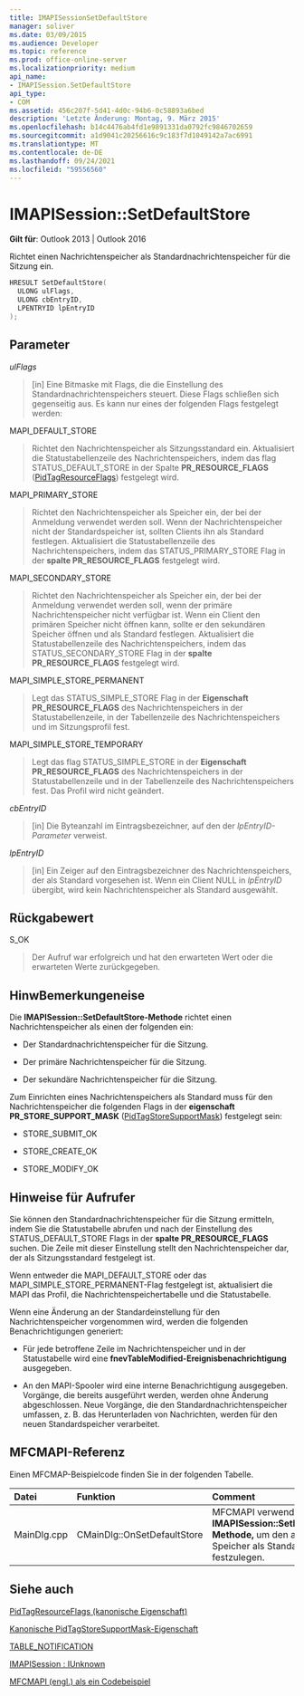 ```yaml
---
title: IMAPISessionSetDefaultStore
manager: soliver
ms.date: 03/09/2015
ms.audience: Developer
ms.topic: reference
ms.prod: office-online-server
ms.localizationpriority: medium
api_name:
- IMAPISession.SetDefaultStore
api_type:
- COM
ms.assetid: 456c207f-5d41-4d0c-94b6-0c58893a6bed
description: 'Letzte Änderung: Montag, 9. März 2015'
ms.openlocfilehash: b14c4476ab4fd1e9891331da0792fc9846702659
ms.sourcegitcommit: a1d9041c20256616c9c183f7d1049142a7ac6991
ms.translationtype: MT
ms.contentlocale: de-DE
ms.lasthandoff: 09/24/2021
ms.locfileid: "59556560"
---
```

# <a name="imapisessionsetdefaultstore"></a>IMAPISession::SetDefaultStore

  
  
**Gilt für**: Outlook 2013 | Outlook 2016 
  
Richtet einen Nachrichtenspeicher als Standardnachrichtenspeicher für die Sitzung ein.
  
```cpp
HRESULT SetDefaultStore(
  ULONG ulFlags,
  ULONG cbEntryID,
  LPENTRYID lpEntryID
);
```

## <a name="parameters"></a>Parameter

 _ulFlags_
  
> [in] Eine Bitmaske mit Flags, die die Einstellung des Standardnachrichtenspeichers steuert. Diese Flags schließen sich gegenseitig aus. Es kann nur eines der folgenden Flags festgelegt werden:
    
MAPI_DEFAULT_STORE
  
> Richtet den Nachrichtenspeicher als Sitzungsstandard ein. Aktualisiert die Statustabellenzeile des Nachrichtenspeichers, indem das flag STATUS_DEFAULT_STORE in der Spalte **PR_RESOURCE_FLAGS** ([PidTagResourceFlags](pidtagresourceflags-canonical-property.md)) festgelegt wird.
    
MAPI_PRIMARY_STORE
  
> Richtet den Nachrichtenspeicher als Speicher ein, der bei der Anmeldung verwendet werden soll. Wenn der Nachrichtenspeicher nicht der Standardspeicher ist, sollten Clients ihn als Standard festlegen. Aktualisiert die Statustabellenzeile des Nachrichtenspeichers, indem das STATUS_PRIMARY_STORE Flag in der **spalte PR_RESOURCE_FLAGS** festgelegt wird. 
    
MAPI_SECONDARY_STORE
  
> Richtet den Nachrichtenspeicher als Speicher ein, der bei der Anmeldung verwendet werden soll, wenn der primäre Nachrichtenspeicher nicht verfügbar ist. Wenn ein Client den primären Speicher nicht öffnen kann, sollte er den sekundären Speicher öffnen und als Standard festlegen. Aktualisiert die Statustabellenzeile des Nachrichtenspeichers, indem das STATUS_SECONDARY_STORE Flag in der **spalte PR_RESOURCE_FLAGS** festgelegt wird. 
    
MAPI_SIMPLE_STORE_PERMANENT
  
> Legt das STATUS_SIMPLE_STORE Flag in der **Eigenschaft PR_RESOURCE_FLAGS** des Nachrichtenspeichers in der Statustabellenzeile, in der Tabellenzeile des Nachrichtenspeichers und im Sitzungsprofil fest. 
    
MAPI_SIMPLE_STORE_TEMPORARY
  
> Legt das flag STATUS_SIMPLE_STORE in der **Eigenschaft PR_RESOURCE_FLAGS** des Nachrichtenspeichers in der Statustabellenzeile und in der Tabellenzeile des Nachrichtenspeichers fest. Das Profil wird nicht geändert. 
    
 _cbEntryID_
  
> [in] Die Byteanzahl im Eintragsbezeichner, auf den der  _lpEntryID-Parameter_ verweist. 
    
 _lpEntryID_
  
> [in] Ein Zeiger auf den Eintragsbezeichner des Nachrichtenspeichers, der als Standard vorgesehen ist. Wenn ein Client NULL in  _lpEntryID_ übergibt, wird kein Nachrichtenspeicher als Standard ausgewählt.
    
## <a name="return-value"></a>Rückgabewert

S_OK 
  
> Der Aufruf war erfolgreich und hat den erwarteten Wert oder die erwarteten Werte zurückgegeben.
    
## <a name="remarks"></a>HinwBemerkungeneise

Die **IMAPISession::SetDefaultStore-Methode** richtet einen Nachrichtenspeicher als einen der folgenden ein: 
  
- Der Standardnachrichtenspeicher für die Sitzung.
    
- Der primäre Nachrichtenspeicher für die Sitzung.
    
- Der sekundäre Nachrichtenspeicher für die Sitzung.
    
Zum Einrichten eines Nachrichtenspeichers als Standard muss für den Nachrichtenspeicher die folgenden Flags in der **eigenschaft PR_STORE_SUPPORT_MASK** ([PidTagStoreSupportMask](pidtagstoresupportmask-canonical-property.md)) festgelegt sein:
  
- STORE_SUBMIT_OK
    
- STORE_CREATE_OK
    
- STORE_MODIFY_OK
    
## <a name="notes-to-callers"></a>Hinweise für Aufrufer

Sie können den Standardnachrichtenspeicher für die Sitzung ermitteln, indem Sie die Statustabelle abrufen und nach der Einstellung des STATUS_DEFAULT_STORE Flags in der **spalte PR_RESOURCE_FLAGS** suchen. Die Zeile mit dieser Einstellung stellt den Nachrichtenspeicher dar, der als Sitzungsstandard festgelegt ist. 
  
Wenn entweder die MAPI_DEFAULT_STORE oder das MAPI_SIMPLE_STORE_PERMANENT-Flag festgelegt ist, aktualisiert die MAPI das Profil, die Nachrichtenspeichertabelle und die Statustabelle. 
  
Wenn eine Änderung an der Standardeinstellung für den Nachrichtenspeicher vorgenommen wird, werden die folgenden Benachrichtigungen generiert:
  
- Für jede betroffene Zeile im Nachrichtenspeicher und in der Statustabelle wird eine **fnevTableModified-Ereignisbenachrichtigung** ausgegeben. 
    
- An den MAPI-Spooler wird eine interne Benachrichtigung ausgegeben. Vorgänge, die bereits ausgeführt werden, werden ohne Änderung abgeschlossen. Neue Vorgänge, die den Standardnachrichtenspeicher umfassen, z. B. das Herunterladen von Nachrichten, werden für den neuen Standardspeicher verarbeitet.
    
## <a name="mfcmapi-reference"></a>MFCMAPI-Referenz

Einen MFCMAP-Beispielcode finden Sie in der folgenden Tabelle.
  
|**Datei**|**Funktion**|**Comment**|
|:-----|:-----|:-----|
|MainDlg.cpp  <br/> |CMainDlg::OnSetDefaultStore  <br/> |MFCMAPI verwendet die **IMAPISession::SetDefaultStore-Methode,** um den ausgewählten Speicher als Standardspeicher festzulegen.  <br/> |
   
## <a name="see-also"></a>Siehe auch



[PidTagResourceFlags (kanonische Eigenschaft)](pidtagresourceflags-canonical-property.md)
  
[Kanonische PidTagStoreSupportMask-Eigenschaft](pidtagstoresupportmask-canonical-property.md)
  
[TABLE_NOTIFICATION](table_notification.md)
  
[IMAPISession : IUnknown](imapisessioniunknown.md)


[MFCMAPI (engl.) als ein Codebeispiel](mfcmapi-as-a-code-sample.md)

